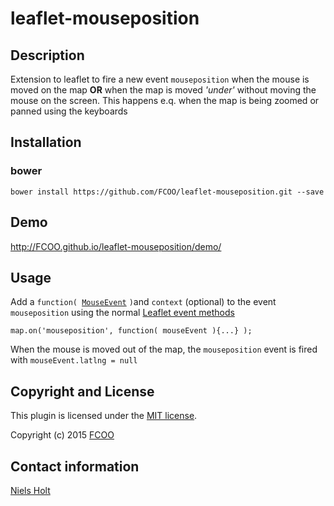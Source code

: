 # leaflet-mouseposition
>


## Description
Extension to leaflet to fire a new event `mouseposition` when the mouse is moved on the map **OR** when the map is moved *'under'* without moving the mouse on the screen. 
This happens e.q. when the map is being zoomed or panned using the keyboards

## Installation
### bower
`bower install https://github.com/FCOO/leaflet-mouseposition.git --save`

## Demo
http://FCOO.github.io/leaflet-mouseposition/demo/ 

## Usage
Add a `function( `[`MouseEvent`](http://leafletjs.com/reference.html#mouse-event) `)`and `context` (optional) to the event `mouseposition` using the normal [Leaflet event methods](http://leafletjs.com/reference.html#events)

	map.on('mouseposition', function( mouseEvent ){...} );

When the mouse is moved out of the map, the `mouseposition` event is fired with `mouseEvent.latlng = null`



## Copyright and License
This plugin is licensed under the [MIT license](https://github.com/FCOO/leaflet-mouseposition/LICENSE).

Copyright (c) 2015 [FCOO](https://github.com/FCOO)

## Contact information

[Niels Holt](https://github.com/NielsHolt)
